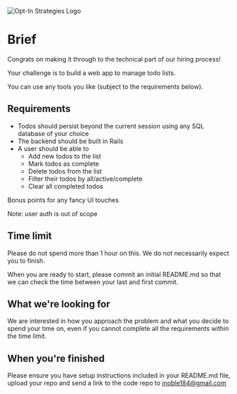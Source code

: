 
![Opt-In Strategies Logo](https://secureservercdn.net/192.169.220.85/r8p.413.myftpupload.com/wp-content/uploads/2020/08/Logocolor-300x106.png)

# Brief
Congrats on making it through to the technical part of our hiring process!

Your challenge is to build a web app to manage todo lists.

You can use any tools you like (subject to the requirements below).

## Requirements
- Todos should persist beyond the current session using any SQL database of your choice
- The backend should be built in Rails
- A user should be able to
  * Add new todos to the list
  * Mark todos as complete
  * Delete todos from the list
  * Filter their todos by all/active/complete
  * Clear all completed todos

Bonus points for any fancy UI touches

Note: user auth is out of scope

## Time limit
Please do not spend more than 1 hour on this. We do not necessarily expect you to finish.

When you are ready to start, please commit an initial README.md so that we can check the time between your last and first commit.

## What we're looking for
We are interested in how you approach the problem and what you decide to spend your time on, even if you cannot complete all the requirements within the time limit.

## When you're finished
Please ensure you have setup instructions included in your README.md file, upload your repo and send a link to the code repo to jnoble184@gmail.com